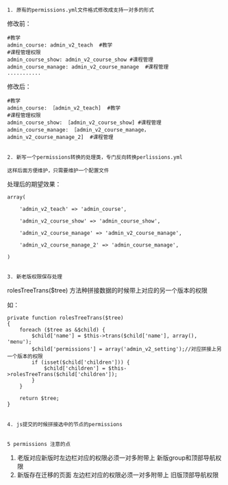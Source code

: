 ##
`1. 原有的permissions.yml文件格式修改成支持一对多的形式`

修改前：
 ```
#教学
admin_course: admin_v2_teach  #教学
#课程管理权限
admin_course_show: admin_v2_course_show #课程管理
admin_course_manage: admin_v2_course_manage  #课程管理
...........
````
修改后：
```
#教学
admin_course: ［admin_v2_teach]  #教学
#课程管理权限
admin_course_show: ［admin_v2_course_show] #课程管理
admin_course_manage: ［admin_v2_course_manage，admin_v2_course_manage_2]  #课程管理
```
##

`2. 新写一个permissions转换的处理类，专门反向转换perlissions.yml`

`这样后面方便维护，只需要维护一个配置文件`

处理后的期望效果：
```
array(

    'admin_v2_teach' => 'admin_course',

    'admin_v2_course_show' => 'admin_course_show',

    'admin_v2_course_manage' => 'admin_v2_course_manage',

    'admin_v2_course_manage_2' => 'admin_course_manage',

)
```
##
`3. 新老版权限保存处理`

rolesTreeTrans($tree)  方法种拼接数据的时候带上对应的另一个版本的权限

如： 

```
private function rolesTreeTrans($tree)
{
    foreach ($tree as &$child) {
        $child['name'] = $this->trans($child['name'], array(), 'menu');
        $child['permissions'] = array('admin_v2_setting');//对应拼接上另一个版本的权限
        if (isset($child['children'])) {
            $child['children'] = $this->rolesTreeTrans($child['children']);
        }
    }

    return $tree;
}
```

##
`4. js提交的时候拼接选中的节点的permissions`

##
`5 permissions 注意的点` 

1. 老版对应新版时左边栏对应的权限必须一对多附带上 新版group和顶部导航权限
2. 新版存在迁移的页面 左边栏对应的权限必须一对多附带上 旧版顶部导航权限